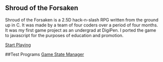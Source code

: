 ## Shroud of the Forsaken

Shroud of the Forsaken is a 2.5D hack-n-slash RPG written from the ground up in C. It was made by a team of four coders over a period of four months. It was my first game project as an undergrad at DigiPen. I ported the game to javascript for the purposes of education and promotion.

[Start Playing](https://solarbro.github.io/Shroud/play/)

##Test Programs
[Game State Manager](https://solarbro.github.io/Shroud/game_state_manager_test/)

